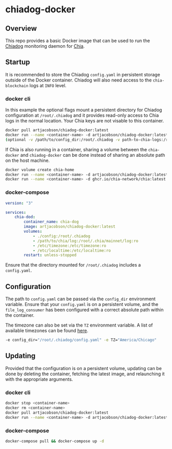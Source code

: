 # chiadog-docker

## Overview

This repo provides a basic Docker image that can be used to run the [Chiadog](https://github.com/martomi/chiadog) monitoring daemon for [Chia](https://www.chia.net).

## Startup
It is recommended to store the Chiadog `config.yaml` in persistent storage outside of the Docker container. Chiadog will also need access to the `chia-blockchain` logs at `INFO` level.

### docker cli
In this example the optional flags mount a persistent directory for Chiadog configuration at `/root/.chiadog` and it provides read-only access to Chia logs in the normal location.  Your Chia keys are not visable to this container.

```sh
docker pull artjacobson/chiadog-docker:latest
docker run --name <container-name> -d artjacobson/chiadog-docker:latest
(optional -v /path/to/config_dir:/root/.chiadog -v path-to-chia-logs:/root/.chia/mainnet/log:ro)
```

If Chia is also running in a container, sharing a volume between the `chia-docker` and `chiadog-docker` can be done instead of sharing an absolute path on the host machine.
```sh
docker volume create chia-home
docker run --name <container-name> -d artjacobson/chiadog-docker:latest -v chia-home:/root/.chia:ro
docker run --name <container-name> -d ghcr.io/chia-network/chia:latest -v chia-home:/root/.chia <additional args for keys and plots>
```
### docker-compose

```yaml
version: "3"

services:
    chia-dod:
        container_name: chia-dog
        image: artjacobson/chiadog-docker:latest
        volumes:
            - ./config:/root/.chiadog
            - /path/to/chia/log:/root/.chia/mainnet/log:ro
            - /etc/timezone:/etc/timezone:ro
            - /etc/localtime:/etc/localtime:ro
        restart: unless-stopped
```
Ensure that the directory mounted for `/root/.chiadog` includes a `config.yaml`.
## Configuration

The path to `config.yaml` can be passed via the `config_dir` environment variable.  Ensure that your `config.yaml` is on a persistent volume, and the `file_log_consumer` has been configured with a correct absolute path within the container. 

The timezone can also be set via the `TZ` environment variable.  A list of available timezones can be found [here](http://manpages.ubuntu.com/manpages/focal/man3/DateTime::TimeZone::Catalog.3pm.html).
```sh
-e config_dir="/root/.chiadog/config.yaml" -e TZ="America/Chicago"
```

## Updating

Provided that the configuration is on a persistent volume, updating can be done by deleting the container, fetching the latest image, and relaunching it with the appropriate arguments.
### docker cli
```sh
docker stop <container-name>
docker rm <container-name>
docker pull artjacobson/chiadog-docker:latest
docker run --name <container-name> -d artjacobson/chiadog-docker:latest -v /path/to/config_dir:/root/.chiadog -v path-to-chia-logs:/root/.chia/mainnet/log:ro -e config_dir="/root/.chiadog/config.yaml"
```
### docker-compose
```sh
docker-compose pull && docker-compose up -d